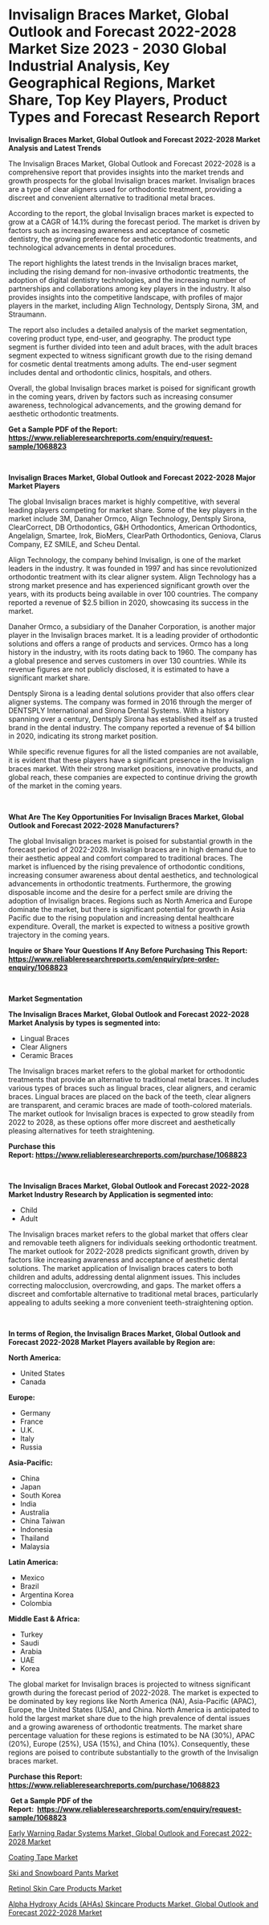 <p><h1>Invisalign Braces Market, Global Outlook and Forecast 2022-2028 Market Size 2023 - 2030 Global Industrial Analysis, Key Geographical Regions, Market Share, Top Key Players, Product Types and Forecast Research Report</h1></p><p><strong>Invisalign Braces Market, Global Outlook and Forecast 2022-2028 Market Analysis and Latest Trends</strong></p>
<p><p>The Invisalign Braces Market, Global Outlook and Forecast 2022-2028 is a comprehensive report that provides insights into the market trends and growth prospects for the global Invisalign braces market. Invisalign braces are a type of clear aligners used for orthodontic treatment, providing a discreet and convenient alternative to traditional metal braces.</p><p>According to the report, the global Invisalign braces market is expected to grow at a CAGR of 14.1% during the forecast period. The market is driven by factors such as increasing awareness and acceptance of cosmetic dentistry, the growing preference for aesthetic orthodontic treatments, and technological advancements in dental procedures.</p><p>The report highlights the latest trends in the Invisalign braces market, including the rising demand for non-invasive orthodontic treatments, the adoption of digital dentistry technologies, and the increasing number of partnerships and collaborations among key players in the industry. It also provides insights into the competitive landscape, with profiles of major players in the market, including Align Technology, Dentsply Sirona, 3M, and Straumann.</p><p>The report also includes a detailed analysis of the market segmentation, covering product type, end-user, and geography. The product type segment is further divided into teen and adult braces, with the adult braces segment expected to witness significant growth due to the rising demand for cosmetic dental treatments among adults. The end-user segment includes dental and orthodontic clinics, hospitals, and others.</p><p>Overall, the global Invisalign braces market is poised for significant growth in the coming years, driven by factors such as increasing consumer awareness, technological advancements, and the growing demand for aesthetic orthodontic treatments.</p></p>
<p><strong>Get a Sample PDF of the Report:&nbsp; <a href="https://www.reliableresearchreports.com/enquiry/request-sample/1068823">https://www.reliableresearchreports.com/enquiry/request-sample/1068823</a></strong></p>
<p>&nbsp;</p>
<p><strong>Invisalign Braces Market, Global Outlook and Forecast 2022-2028 Major Market Players</strong></p>
<p><p>The global Invisalign braces market is highly competitive, with several leading players competing for market share. Some of the key players in the market include 3M, Danaher Ormco, Align Technology, Dentsply Sirona, ClearCorrect, DB Orthodontics, G&H Orthodontics, American Orthodontics, Angelalign, Smartee, Irok, BioMers, ClearPath Orthodontics, Geniova, Clarus Company, EZ SMILE, and Scheu Dental.</p><p>Align Technology, the company behind Invisalign, is one of the market leaders in the industry. It was founded in 1997 and has since revolutionized orthodontic treatment with its clear aligner system. Align Technology has a strong market presence and has experienced significant growth over the years, with its products being available in over 100 countries. The company reported a revenue of $2.5 billion in 2020, showcasing its success in the market.</p><p>Danaher Ormco, a subsidiary of the Danaher Corporation, is another major player in the Invisalign braces market. It is a leading provider of orthodontic solutions and offers a range of products and services. Ormco has a long history in the industry, with its roots dating back to 1960. The company has a global presence and serves customers in over 130 countries. While its revenue figures are not publicly disclosed, it is estimated to have a significant market share.</p><p>Dentsply Sirona is a leading dental solutions provider that also offers clear aligner systems. The company was formed in 2016 through the merger of DENTSPLY International and Sirona Dental Systems. With a history spanning over a century, Dentsply Sirona has established itself as a trusted brand in the dental industry. The company reported a revenue of $4 billion in 2020, indicating its strong market position.</p><p>While specific revenue figures for all the listed companies are not available, it is evident that these players have a significant presence in the Invisalign braces market. With their strong market positions, innovative products, and global reach, these companies are expected to continue driving the growth of the market in the coming years.</p></p>
<p>&nbsp;</p>
<p><strong>What Are The Key Opportunities For Invisalign Braces Market, Global Outlook and Forecast 2022-2028 Manufacturers?</strong></p>
<p><p>The global Invisalign braces market is poised for substantial growth in the forecast period of 2022-2028. Invisalign braces are in high demand due to their aesthetic appeal and comfort compared to traditional braces. The market is influenced by the rising prevalence of orthodontic conditions, increasing consumer awareness about dental aesthetics, and technological advancements in orthodontic treatments. Furthermore, the growing disposable income and the desire for a perfect smile are driving the adoption of Invisalign braces. Regions such as North America and Europe dominate the market, but there is significant potential for growth in Asia Pacific due to the rising population and increasing dental healthcare expenditure. Overall, the market is expected to witness a positive growth trajectory in the coming years.</p></p>
<p><strong>Inquire or Share Your Questions If Any Before Purchasing This Report: <a href="https://www.reliableresearchreports.com/enquiry/pre-order-enquiry/1068823">https://www.reliableresearchreports.com/enquiry/pre-order-enquiry/1068823</a></strong></p>
<p>&nbsp;</p>
<p><strong>Market Segmentation</strong></p>
<p><strong>The Invisalign Braces Market, Global Outlook and Forecast 2022-2028 Market Analysis by types is segmented into:</strong></p>
<p><ul><li>Lingual Braces</li><li>Clear Aligners</li><li>Ceramic Braces</li></ul></p>
<p><p>The Invisalign braces market refers to the global market for orthodontic treatments that provide an alternative to traditional metal braces. It includes various types of braces such as lingual braces, clear aligners, and ceramic braces. Lingual braces are placed on the back of the teeth, clear aligners are transparent, and ceramic braces are made of tooth-colored materials. The market outlook for Invisalign braces is expected to grow steadily from 2022 to 2028, as these options offer more discreet and aesthetically pleasing alternatives for teeth straightening.</p></p>
<p><strong>Purchase this Report:&nbsp;<a href="https://www.reliableresearchreports.com/purchase/1068823">https://www.reliableresearchreports.com/purchase/1068823</a></strong></p>
<p>&nbsp;</p>
<p><strong>The Invisalign Braces Market, Global Outlook and Forecast 2022-2028 Market Industry Research by Application is segmented into:</strong></p>
<p><ul><li>Child</li><li>Adult</li></ul></p>
<p><p>The Invisalign braces market refers to the global market that offers clear and removable teeth aligners for individuals seeking orthodontic treatment. The market outlook for 2022-2028 predicts significant growth, driven by factors like increasing awareness and acceptance of aesthetic dental solutions. The market application of Invisalign braces caters to both children and adults, addressing dental alignment issues. This includes correcting malocclusion, overcrowding, and gaps. The market offers a discreet and comfortable alternative to traditional metal braces, particularly appealing to adults seeking a more convenient teeth-straightening option.</p></p>
<p>&nbsp;</p>
<p><strong>In terms of Region, the Invisalign Braces Market, Global Outlook and Forecast 2022-2028 Market Players available by Region are:</strong></p>
<p>
    <p> <strong> North America: </strong>
        <ul>
            <li>United States</li>
            <li>Canada</li>
        </ul>
        </p> 
    <p> <strong> Europe: </strong>
        <ul>
            <li>Germany</li>
            <li>France</li>
            <li>U.K.</li>
            <li>Italy</li>
            <li>Russia</li>
        </ul>
        </p> 
    <p> <strong> Asia-Pacific: </strong>
        <ul>
            <li>China</li>
            <li>Japan</li>
            <li>South Korea</li>
            <li>India</li>
            <li>Australia</li>
            <li>China Taiwan</li>
            <li>Indonesia</li>
            <li>Thailand</li>
            <li>Malaysia</li>
        </ul>
        </p> 
    <p> <strong> Latin America: </strong>
        <ul>
            <li>Mexico</li>
            <li>Brazil</li>
            <li>Argentina Korea</li>
            <li>Colombia</li>
        </ul>
        </p> 
    <p> <strong> Middle East & Africa: </strong>
        <ul>
            <li>Turkey</li>
            <li>Saudi</li>
            <li>Arabia</li>
            <li>UAE</li>
            <li>Korea</li>
        </ul>
    </p>
    </p>
<p><p>The global market for Invisalign braces is projected to witness significant growth during the forecast period of 2022-2028. The market is expected to be dominated by key regions like North America (NA), Asia-Pacific (APAC), Europe, the United States (USA), and China. North America is anticipated to hold the largest market share due to the high prevalence of dental issues and a growing awareness of orthodontic treatments. The market share percentage valuation for these regions is estimated to be NA (30%), APAC (20%), Europe (25%), USA (15%), and China (10%). Consequently, these regions are poised to contribute substantially to the growth of the Invisalign braces market.</p></p>
<p><strong>Purchase this Report: <a href="https://www.reliableresearchreports.com/purchase/1068823">https://www.reliableresearchreports.com/purchase/1068823</a></strong></p>
<p>&nbsp;<strong>Get a Sample PDF of the Report:&nbsp;&nbsp;<a href="https://www.reliableresearchreports.com/enquiry/request-sample/1068823">https://www.reliableresearchreports.com/enquiry/request-sample/1068823</a></strong></p>
<p><strong></strong></p>
<p><p><a href="https://github.com/RickHolmes3/Market-Research-Report-List-1/blob/main/early-warning-radar-systems-market-global-outlook-and-forecast-2022-2028-market.md">Early Warning Radar Systems Market, Global Outlook and Forecast 2022-2028 Market</a></p><p><a href="https://medium.com/@deannakling2927/coating-tape-market-size-growth-forecast-2023-2030-92d8a0d1b333">Coating Tape Market</a></p><p><a href="https://www.linkedin.com/pulse/ski-snowboard-pants-market-size-share-amp-trends-analysis-bkvae/">Ski and Snowboard Pants Market</a></p><p><a href="https://www.linkedin.com/pulse/retinol-skin-care-products-market-challenges-opportunities-arrue/">Retinol Skin Care Products Market</a></p><p><a href="https://github.com/GroverBarry/Market-Research-Report-List-1/blob/main/alpha-hydroxy-acids-ahas-skincare-products-market-global-outlook-and-forecast-2022-2028-market.md">Alpha Hydroxy Acids (AHAs) Skincare Products Market, Global Outlook and Forecast 2022-2028 Market</a></p></p>